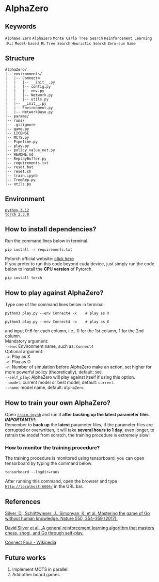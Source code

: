 # AlphaZero 
## Keywords
`AlphaGo Zero` `AlphaZero` `Monte Carlo Tree Search` `Reinforcement Learning (RL)` `Model-based RL` `Tree Search` `Heuristic Search` `Zero-sum Game`  
## Structure
```
AlphaZero/
|-- environments/
|   |-- Connect4
|   |   |-- __init__.py
|   |   |-- config.py
|   |   |-- env.py
|   |   |-- Network.py
|   |   |-- utils.py
|   |-- __init__.py
|   |-- Environment.py
|   |-- NetworkBase.py
|-- params/
|-- runs/
|-- .gitignore
|-- game.py
|-- LICENSE
|-- MCTS.py
|-- Pipeline.py
|-- play.py
|-- policy_value_net.py
|-- README.md
|-- ReplayBuffer.py
|-- requirements.txt
|-- reset.bat
|-- reset.sh
|-- train.ipynb
|-- TreeRep.py
|-- utils.py
```  
## Environment
[`python 3.12`](https://www.python.org)  
[`torch 2.3.0`](https://pytorch.org)  

## How to install dependencies?
Run the command lines below in terminal.
``` shell
pip install -r requirements.txt
```
Pytorch official website: [click here](https://pytorch.org)  
If you prefer to run this code beyond cuda device, just simply run the code below to install the __CPU version__ of Pytorch.
``` shell
pip install torch
```  
## How to play against AlphaZero?
Type one of the command lines below in terminal:  
``` shell
python3 play.py --env Connect4 -x    # play as X
```
``` shell
python3 play.py --env Connect4 -o    # play as O
```
and input 0-6 for each column, i.e., 0 for the 1st column, 1 for the 2nd column.  
Mandatory argument:  
`--env`: Environment name, such as: `Connect4`  
Optional argument:  
`-x`: Play as X  
`-o`: Play as O  
`-n`: Number of simulation before AlphaZero make an action, set higher for more powerful policy (theoretically), default: `500`.  
`--self_play`: AlphaZero will play against itself if using this option.  
`--model`: current model or best model, default: `current`.  
`--name`: model name, default: `AlphaZero`.  
## How to train your own AlphaZero?
Open [`train.ipynb`](./train.ipynb) and run it __after backing up the latest parameter files__.  
__*IMPORTANT!!!*__:  
Remember to __back up__ the __latest__ parameter files, if the parameter files are corrupted or overwritten, it will take __several hours to 1 day__, even longer, to retrain the model from scratch, the training procedure is extremely slow!  
### How to monitor the training procedure?
The training procedure is monitored using tensorboard, you can open tensorboard by typing the command below:
```shell
tensorboard --logdir=runs
```
After running this command, open the browser and type [```http://localhost:6006/```](http://localhost:6006/) in the URL bar.  
## References
[Silver, D., Schrittwieser, J., Simonyan, K. et al. Mastering the game of Go without human knowledge. Nature 550, 354–359 (2017).](https://doi.org/10.1038/nature24270)  

[David Silver et al. ,A general reinforcement learning algorithm that masters chess, shogi, and Go through self-play.](https://doi.org/10.1126/science.aar6404)  

[Connect Four - Wikipedia](https://en.wikipedia.org/wiki/Connect_Four)  


## Future works
1. Implement MCTS in parallel. 
2. Add other board games
